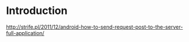 # Introduction

http://strife.pl/2011/12/android-how-to-send-request-post-to-the-server-full-application/
